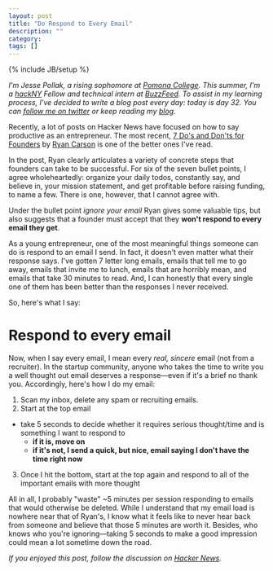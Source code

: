 ```yaml
---
layout: post
title: "Do Respond to Every Email"
description: ""
category: 
tags: []
---
```

{% include JB/setup %}

*I'm Jesse Pollak, a rising sophomore at [Pomona College](http://pomona.edu). This summer, I'm a [hackNY](http://hackny.org) Fellow and technical intern at [BuzzFeed](http://buzzfeed.com). To assist in my learning process, I've decided to write a blog post every day: today is day 32. You can [follow me on twitter](http://twitter.com/jessepollak) or keep reading my [blog](http://jessepollak.me).*

Recently, a lot of posts on Hacker News have focused on how to say productive as an entrepreneur. The most recent, [7 Do's and Don'ts for Founders](http://ryancarson.com/post/25580650719/7-dos-and-donts-for-founders) by [Ryan Carson](http://ryancarson.com/) is one of the better ones I've read. 

In the post, Ryan clearly articulates a variety of concrete steps that founders can take to be successful. For six of the seven bullet points, I agree wholeheartedly: organize your daily todos, constantly say, and believe in, your mission statement, and get profitable before raising funding, to name a few. There is one, however, that I cannot agree with. 

Under the bullet point *ignore your email* Ryan gives some valuable tips, but also suggests that a founder must accept that they **won't respond to every email they get**. 

As a young entrepreneur, one of the most meaningful things someone can do is respond to an email I send. In fact, it doesn't even matter what their response says. I've gotten 7 letter long emails, emails that tell me to go away, emails that invite me to lunch, emails that are horribly mean, and emails that take 30 minutes to read. And, I can honestly that every single one of them has been better than the responses I never received.

So, here's what I say:

# Respond to every email

Now, when I say every email, I mean every *real, sincere* email (not from a recruiter). In the startup community, anyone who takes the time to write you a well thought out email deserves a response—even if it's a brief no thank you. Accordingly, here's how I do my email:

1. Scan my inbox, delete any spam or recruiting emails.
2. Start at the top email
  * take 5 seconds to decide whether it requires serious thought/time and is something I want to respond to
    - **if it is, move on**
    - **if it's not, I send a quick, but nice, email saying I don't have the time right now**
3. Once I hit the bottom, start at the top again and respond to all of the important emails with more thought

All in all, I probably "waste" ~5 minutes per session responding to emails that would otherwise be deleted. While I understand that my email load is nowhere near that of Ryan's, I know what it feels like to never hear back from someone and believe that those 5 minutes are worth it. Besides, who knows who you're ignoring—taking 5 seconds to make a good impression could mean a lot sometime down the road.

*If you enjoyed this post, follow the discussion on [Hacker News](http://news.ycombinator.com/item?id=4145291).*

